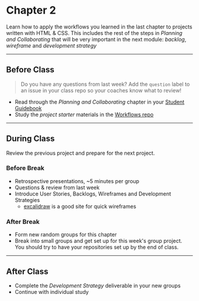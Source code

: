 # Chapter 2

Learn how to apply the workflows you learned in the last chapter to projects written with HTML & CSS. This includes the rest of the steps in _Planning and Collaborating_ that will be very important in the next module: _backlog_, _wireframe_ and _development strategy_

---

## Before Class

> Do you have any questions from last week? Add the `question` label to an issue in your class repo so your coaches know what to review!

- Read through the _Planning and Collaborating_ chapter in your [Student Guidebook](../students)
- Study the _project starter_ materials in the [Workflows repo](https://github.com/hackyourfuturebelgium/workflows)

---

## During Class

Review the previous project and prepare for the next project.

### Before Break

- Retrospective presentations, ~5 minutes per group
- Questions & review from last week
- Introduce User Stories, Backlogs, Wireframes and Development Strategies
  - [excalidraw](https://excalidraw.com/) is a good site for quick wireframes

### After Break

- Form new random groups for this chapter
- Break into small groups and get set up for this week's group project. You should try to have your repositories set up by the end of class.

---

## After Class

- Complete the _Development Strategy_ deliverable in your new groups
- Continue with individual study
